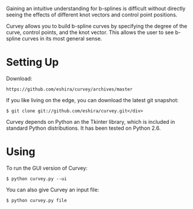 Gaining an intuitive understanding for b-splines is difficult without directly
seeing the effects of different knot vectors and control point positions.

Curvey allows you to build b-spline curves by specifying the degree of the
curve, control points, and the knot vector. This allows the user to see b-spline
curves in its most general sense.

Setting Up
=====================

Download:

    https://github.com/eshira/curvey/archives/master

If you like living on the edge, you can download the latest git snapshot:

    $ git clone git://github.com/eshira/curvey.git</div>

Curvey depends on Python an the Tkinter library, which is included in standard
Python distributions. It has been tested on Python 2.6.

Using
=====================

To run the GUI version of Curvey:

    $ python curvey.py --ui

You can also give Curvey an input file:

    $ python curvey.py file
